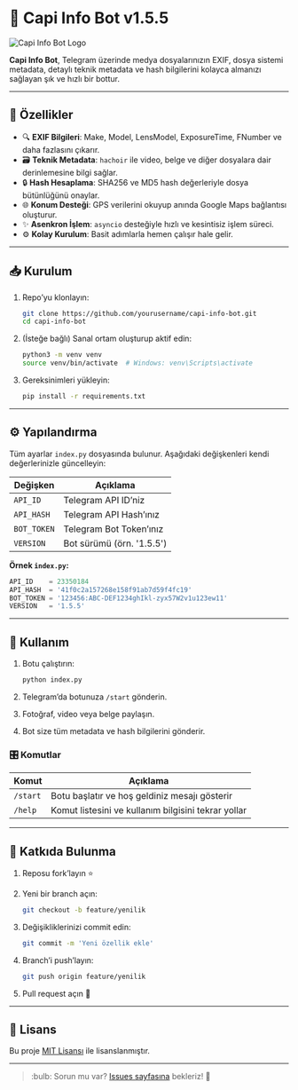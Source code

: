 # 🚀 Capi Info Bot v1.5.5

![Capi Info Bot Logo](https://raw.githubusercontent.com/yourusername/capi-info-bot/main/logo.png)

**Capi Info Bot**, Telegram üzerinde medya dosyalarınızın EXIF, dosya sistemi metadata, detaylı teknik metadata ve hash bilgilerini kolayca almanızı sağlayan şık ve hızlı bir bottur.

---

## 📌 Özellikler

* 🔍 **EXIF Bilgileri**: Make, Model, LensModel, ExposureTime, FNumber ve daha fazlasını çıkarır.
* 🗃️ **Teknik Metadata**: `hachoir` ile video, belge ve diğer dosyalara dair derinlemesine bilgi sağlar.
* 🔒 **Hash Hesaplama**: SHA256 ve MD5 hash değerleriyle dosya bütünlüğünü onaylar.
* 🌐 **Konum Desteği**: GPS verilerini okuyup anında Google Maps bağlantısı oluşturur.
* ✨ **Asenkron İşlem**: `asyncio` desteğiyle hızlı ve kesintisiz işlem süreci.
* ⚙️ **Kolay Kurulum**: Basit adımlarla hemen çalışır hale gelir.

---

## 📥 Kurulum

1. Repo’yu klonlayın:

   ```bash
   git clone https://github.com/yourusername/capi-info-bot.git
   cd capi-info-bot
   ```
2. (İsteğe bağlı) Sanal ortam oluşturup aktif edin:

   ```bash
   python3 -m venv venv
   source venv/bin/activate  # Windows: venv\Scripts\activate
   ```
3. Gereksinimleri yükleyin:

   ```bash
   pip install -r requirements.txt
   ```

---

## ⚙️ Yapılandırma

Tüm ayarlar `index.py` dosyasında bulunur. Aşağıdaki değişkenleri kendi değerlerinizle güncelleyin:

| Değişken    | Açıklama                  |
| ----------- | ------------------------- |
| `API_ID`    | Telegram API ID’niz       |
| `API_HASH`  | Telegram API Hash’ınız    |
| `BOT_TOKEN` | Telegram Bot Token’ınız   |
| `VERSION`   | Bot sürümü (örn. '1.5.5') |

**Örnek `index.py`:**

```python
API_ID    = 23350184
API_HASH  = '41f0c2a157268e158f91ab7d59f4fc19'
BOT_TOKEN = '123456:ABC-DEF1234ghIkl-zyx57W2v1u123ew11'
VERSION   = '1.5.5'
```

---

## 🚀 Kullanım

1. Botu çalıştırın:

   ```bash
   python index.py
   ```
2. Telegram’da botunuza `/start` gönderin.
3. Fotoğraf, video veya belge paylaşın.
4. Bot size tüm metadata ve hash bilgilerini gönderir.

### 🎛️ Komutlar

| Komut    | Açıklama                                            |
| -------- | --------------------------------------------------- |
| `/start` | Botu başlatır ve hoş geldiniz mesajı gösterir       |
| `/help`  | Komut listesini ve kullanım bilgisini tekrar yollar |

---

## 🤝 Katkıda Bulunma

1. Reposu fork’layın ⭐️
2. Yeni bir branch açın:

   ```bash
   git checkout -b feature/yenilik
   ```
3. Değişikliklerinizi commit edin:

   ```bash
   git commit -m 'Yeni özellik ekle'
   ```
4. Branch’i push’layın:

   ```bash
   git push origin feature/yenilik
   ```
5. Pull request açın 📣

---

## 📄 Lisans

Bu proje [MIT Lisansı](LICENSE) ile lisanslanmıştır.

---

> \:bulb: Sorun mu var? [Issues sayfasına](https://github.com/yourusername/capi-info-bot/issues) bekleriz! 🎉
